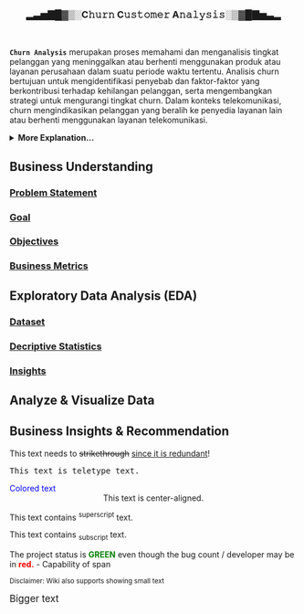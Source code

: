 <h3 align='center'> ▂▃▅▇█▓▒░C𝚑𝚞𝚛𝚗 C𝚞𝚜𝚝𝚘𝚖𝚎𝚛 A𝚗𝚊𝚕𝚢𝚜𝚒𝚜░▒▓█▇▅▃▂</h3>
<br>

**`Churn Analysis`** merupakan proses memahami dan menganalisis tingkat pelanggan yang meninggalkan atau berhenti menggunakan produk atau layanan perusahaan dalam suatu periode waktu tertentu. Analisis churn bertujuan untuk mengidentifikasi penyebab dan faktor-faktor yang berkontribusi terhadap kehilangan pelanggan, serta mengembangkan strategi untuk mengurangi tingkat churn. Dalam konteks telekomunikasi, churn mengindikasikan pelanggan yang beralih ke penyedia layanan lain atau berhenti menggunakan layanan telekomunikasi.
<br>
<details>
  <summary><b>More Explanation...</b></summary>
  <br>
  
**Churn Rate:**
   - Churn Rate adalah metrik yang mengukur persentase pelanggan yang meninggalkan layanan perusahaan dalam suatu periode waktu, biasanya dihitung per bulan atau per tahun.
   - Formula Churn Rate:
     `(Jumlah pelanggan yang meninggalkan layanan / Total pelanggan awal) x 100%`

**Faktor-faktor yang Mempengaruhi Churn:**
   - Kualitas Layanan: Pelanggan cenderung meninggalkan jika kualitas layanan tidak memenuhi harapan.
   - Harga: Penyesuaian harga yang tidak sesuai dapat menjadi penyebab pelanggan beralih.
   - Layanan Pelanggan: Pelayanan pelanggan yang buruk dapat memicu keputusan pelanggan untuk meninggalkan perusahaan.
   - Persaingan: Keberadaan penyedia layanan alternatif yang lebih menarik dapat mempengaruhi churn rate.

**Dampak Churn pada Perusahaan:**
   - Penurunan Pendapatan: Kehilangan pelanggan berarti penurunan pendapatan dari abonemen atau penggunaan layanan.
   - Biaya Akuisisi Pelanggan: Meningkatnya biaya untuk mendapatkan pelanggan baru guna menggantikan yang telah meninggalkan.
   - Reputasi Perusahaan: Churn yang tinggi dapat merusak reputasi perusahaan di pasar.

**Strategi Mengurangi Churn:**
   - Peningkatan Kualitas Layanan: Memastikan bahwa layanan yang disediakan memenuhi atau bahkan melebihi harapan pelanggan.
   - Program Loyalty: Menyusun program yang memberikan insentif kepada pelanggan setia.
   - Analisis Data: Menggunakan data untuk mengidentifikasi pola churn dan mengambil tindakan pencegahan.

**Pemantauan dan Evaluasi Churn Rate:**
   - Pemantauan Rutin: Melakukan pemantauan secara rutin terhadap Churn Rate untuk mengidentifikasi tren dan pola.
   - Evaluasi Penyebab: Menganalisis penyebab churn untuk memahami faktor-faktor yang berkontribusi.


![image](https://github.com/Data-Portofolio/churn-customer-analysis/assets/133883292/dd641b53-3da4-4afb-90d4-284bda20084f)
 
<details><summary>More Explanation...</summary>
  
### Konsep Leaky Bucket Problem

Leaky Bucket Problem merujuk pada suatu model atau analogi yang digunakan untuk menggambarkan cara mengelola data atau permintaan yang masuk ke suatu sistem dengan tingkat yang berbeda-beda. Dalam konteks churn customer, leaky bucket dapat diartikan sebagai strategi untuk menjaga keberlanjutan dan stabilitas pelanggan. Analogi ini menggambarkan bagaimana perusahaan berusaha mempertahankan pelanggan sambil terus menarik pelanggan baru.

1. **Bucket (Ember):**
   - Ember dalam konteks ini dapat diartikan sebagai basis pelanggan perusahaan. Ini mencakup pelanggan yang telah ada dan berkontribusi pada pendapatan perusahaan.

2. **Leaky (Bocor):**
   - Kebocoran dalam ember mewakili churn, yaitu pelanggan yang meninggalkan layanan. Kebocoran terjadi ketika pelanggan beralih ke penyedia layanan lain atau berhenti menggunakan layanan perusahaan.

3. **Pendekatan Mengatasi Kebocoran:**
   - Perusahaan harus mencoba mengurangi tingkat kebocoran dengan meningkatkan kualitas layanan, menjaga harga yang bersaing, dan meningkatkan kepuasan pelanggan.

4. **Adding Water (Menambah Air):**
   - Menambah air ke dalam ember mewakili upaya untuk mendapatkan pelanggan baru. Perusahaan dapat fokus pada strategi pemasaran yang efektif dan penawaran layanan yang menarik untuk menarik pelanggan baru ke dalam basis mereka.

**"Keeping Customer Easier to Get New Customer, Reducing Churn is Priority for Many Companies":**

1. **Prioritas Mengurangi Churn:**
   - Perusahaan menyadari bahwa mempertahankan pelanggan yang sudah ada lebih cost-effective daripada mendapatkan pelanggan baru. Oleh karena itu, mengurangi churn menjadi prioritas karena dapat membantu perusahaan mempertahankan pendapatan yang sudah ada.

2. **Mudahnya Mempertahankan Pelanggan:**
   - Memastikan kepuasan pelanggan, memberikan layanan yang berkualitas, dan menawarkan insentif atau program loyalitas membuat pelanggan cenderung tetap setia. Mempertahankan pelanggan yang sudah puas seringkali lebih mudah daripada mendapatkan pelanggan baru.

3. **Penekanan pada Akuisisi Pelanggan Baru:**
   - Meskipun mempertahankan pelanggan penting, perusahaan juga harus fokus pada akuisisi pelanggan baru untuk memperluas basis pelanggannya. Ini melibatkan strategi pemasaran yang efektif, inovasi produk, dan penawaran yang menarik.

4. **Strategi Holistik:**
   - Strategi yang efektif melibatkan pendekatan holistik, termasuk memahami penyebab churn, memperbaiki masalah yang mungkin timbul, dan secara aktif berusaha memahami dan memenuhi kebutuhan pelanggan.

Dalam keseluruhan, strategi "leaky bucket" mencakup upaya untuk mengurangi kebocoran pelanggan (churn) sambil terus menarik pelanggan baru ke dalam basis perusahaan. Pemahaman mendalam tentang kebutuhan pelanggan dan upaya yang terus-menerus untuk meningkatkan layanan dapat membantu perusahaan mencapai keseimbangan yang baik antara mempertahankan pelanggan dan mendapatkan pelanggan baru.
</details> 
</details>

## Business Understanding

### [Problem Statement](#-problem-statement)
### [Goal](#-goal)
### [Objectives](#-objectives)
### [Business Metrics](#-business-metrics)

## Exploratory Data Analysis (EDA)
### [Dataset](#-dataset) 
### [Decriptive Statistics](#-descriptive-statistics)
### [Insights](#-insights)

## Analyze & Visualize Data

## Business Insights & Recommendation


<p>This text needs to <del>strikethrough</del> <ins>since it is redundant</ins>!</p>
<p><tt>This text is teletype text.</tt></p>
<font color="blue">Colored text</font>
<center>This text is center-aligned.</center>
<p>This text contains <sup>superscript</sup> text.</p>
<p>This text contains <sub>subscript</sub> text.</p>
<p>The project status is <span style="color:green;font-weight:bold">GREEN</span> even though the bug count / developer may be in <span style="color:red;font-weight:bold">red.</span> - Capability of span
<p><small>Disclaimer: Wiki also supports showing small text</small></p>
<p><big>Bigger text</big></p>
